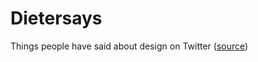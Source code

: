 # Dietersays
Things people have said about design on Twitter ([source](https://cheapbotsdonequick.com/source/Dietersays))
